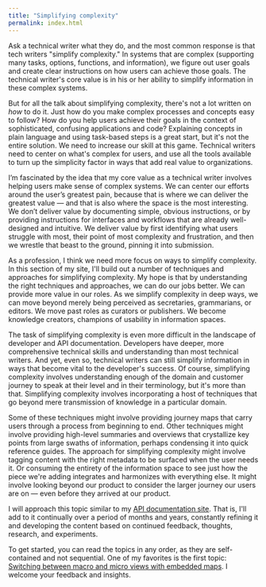 ```yaml
---
title: "Simplifying complexity"
permalink: index.html
---
```


Ask a technical writer what they do, and the most common response is that tech writers "simplify complexity." In systems that are complex (supporting many tasks, options, functions, and information), we figure out user goals and create clear instructions on how users can achieve those goals. The technical writer's core value is in his or her ability to simplify information in these complex systems.

But for all the talk about simplifying complexity, there's not a lot written on *how* to do it. Just how do you make complex processes and concepts easy to follow? How do you help users achieve their goals in the context of sophisticated, confusing applications and code? Explaining concepts in plain language and using task-based steps is a great start, but it's not the entire solution. We need to increase our skill at this game. Technical writers need to center on what's complex for users, and use all the tools available to turn up the simplicity factor in ways that add real value to organizations.

I’m fascinated by the idea that my core value as a technical writer involves helping users make sense of complex systems. We can center our efforts around the user’s greatest pain, because that is where we can deliver the greatest value — and that is also where the space is the most interesting. We don’t deliver value by documenting simple, obvious instructions, or by providing instructions for interfaces and workflows that are already well-designed and intuitive. We deliver value by first identifying what users struggle with most, their point of most complexity and frustration, and then we wrestle that beast to the ground, pinning it into submission.

As a profession, I think we need more focus on ways to simplify complexity. In this section of my site, I'll build out a number of techniques and approaches for simplifying complexity. My hope is that by understanding the right techniques and approaches, we can do our jobs better. We can provide more value in our roles. As we simplify complexity in deep ways, we can move beyond merely being perceived as secretaries, grammarians, or editors. We move past roles as curators or publishers. We become knowledge creators, champions of usability in information spaces.

The task of simplifying complexity is even more difficult in the landscape of developer and API documentation. Developers have deeper, more comprehensive technical skills and understanding than most technical writers. And yet, even so, technical writers can still simplify information in ways that become vital to the developer's success. Of course, simplifying complexity involves understanding enough of the domain and customer journey to speak at their level and in their terminology, but it's more than that. Simplifying complexity involves incorporating a host of techniques that go beyond mere transmission of knowledge in a particular domain.

Some of these techniques might involve providing journey maps that carry users through a process from beginning to end. Other techniques might involve providing high-level summaries and overviews that crystallize key points from large swaths of information, perhaps condensing it into quick reference guides. The approach for simplifying complexity might involve tagging content with the right metadata to be surfaced when the user needs it. Or consuming the entirety of the information space to see just how the piece we're adding integrates and harmonizes with everything else. It might involve looking beyond our product to consider the larger journey our users are on &mdash; even before they arrived at our product.

I will approach this topic similar to my [API documentation site](http://idratherbewriting.com/learnapidoc/). That is, I'll add to it continually over a period of months and years, constantly refining it and developing the content based on continued feedback, thoughts, research, and experiments.

To get started, you can read the topics in any order, as they are self-contained and not sequential. One of my favorites is the first topic: [Switching between macro and micro views with embedded maps](http://idratherbewriting.com/simplifying-complexity/macro-micro.html). I welcome your feedback and insights.
